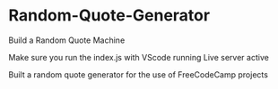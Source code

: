 # Random-Quote-Generator
Build a Random Quote Machine

Make sure you run the index.js with VScode running Live server active

Built a random quote generator for the use of FreeCodeCamp projects
